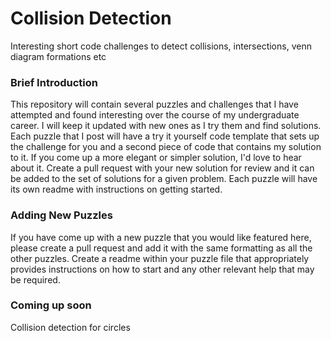 # Collision Detection
Interesting short code challenges to detect collisions, intersections, venn diagram formations etc

### Brief Introduction
This repository will contain several puzzles and challenges that I have attempted and found interesting over the course of my undergraduate career. I will keep it updated with new ones as I try them and find solutions. Each puzzle that I post will have a try it yourself code template that sets up the challenge for you and a second piece of code that contains my solution to it. If you come up a more elegant or simpler solution, I'd love to hear about it. Create a pull request with your new solution for review and it can be added to the set of solutions for a given problem. Each puzzle will have its own readme with instructions on getting started. 

### Adding New Puzzles
If you have come up with a new puzzle that you would like featured here, please create a pull request and add it with the same formatting as all the other puzzles. Create a readme within your puzzle file that appropriately provides instructions on how to start and any other relevant help that may be required. 

### Coming up soon
Collision detection for circles
